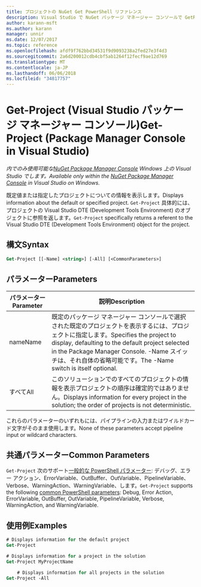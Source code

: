 ```yaml
---
title: プロジェクトの NuGet Get PowerShell リファレンス
description: Visual Studio で NuGet パッケージ マネージャー コンソールで GetProject PowerShell コマンドのリファレンスです。
author: karann-msft
ms.author: karann
manager: unnir
ms.date: 12/07/2017
ms.topic: reference
ms.openlocfilehash: afdf9f762bbd34531f9d9093238a2fed27e3f4d3
ms.sourcegitcommit: 2a6d200012cdb4cbf5ab1264f12fecf9ae12d769
ms.translationtype: MT
ms.contentlocale: ja-JP
ms.lasthandoff: 06/06/2018
ms.locfileid: "34817757"
---
```

# <a name="get-project-package-manager-console-in-visual-studio"></a><span data-ttu-id="7df90-103">Get-Project (Visual Studio パッケージ マネージャー コンソール)</span><span class="sxs-lookup"><span data-stu-id="7df90-103">Get-Project (Package Manager Console in Visual Studio)</span></span>

<span data-ttu-id="7df90-104">*内でのみ使用可能な[NuGet Package Manager Console](package-manager-console.md) Windows 上の Visual Studio でします。*</span><span class="sxs-lookup"><span data-stu-id="7df90-104">*Available only within the [NuGet Package Manager Console](package-manager-console.md) in Visual Studio on Windows.*</span></span>

<span data-ttu-id="7df90-105">既定値または指定したプロジェクトについての情報を表示します。</span><span class="sxs-lookup"><span data-stu-id="7df90-105">Displays information about the default or specified project.</span></span> <span data-ttu-id="7df90-106">`Get-Project` 具体的には、プロジェクトの Visual Studio DTE (Development Tools Environment) のオブジェクトに参照を返します。</span><span class="sxs-lookup"><span data-stu-id="7df90-106">`Get-Project` specifically returns a referent to the Visual Studio DTE (Development Tools Environment) object for the project.</span></span>

## <a name="syntax"></a><span data-ttu-id="7df90-107">構文</span><span class="sxs-lookup"><span data-stu-id="7df90-107">Syntax</span></span>

```ps
Get-Project [[-Name] <string>] [-All] [<CommonParameters>]
```

## <a name="parameters"></a><span data-ttu-id="7df90-108">パラメーター</span><span class="sxs-lookup"><span data-stu-id="7df90-108">Parameters</span></span>

| <span data-ttu-id="7df90-109">パラメーター</span><span class="sxs-lookup"><span data-stu-id="7df90-109">Parameter</span></span> | <span data-ttu-id="7df90-110">説明</span><span class="sxs-lookup"><span data-stu-id="7df90-110">Description</span></span> |
| --- | --- |
| <span data-ttu-id="7df90-111">name</span><span class="sxs-lookup"><span data-stu-id="7df90-111">Name</span></span> | <span data-ttu-id="7df90-112">既定のパッケージ マネージャー コンソールで選択された既定のプロジェクトを表示するには、プロジェクトに指定します。</span><span class="sxs-lookup"><span data-stu-id="7df90-112">Specifies the project to display, defaulting to the default project selected in the Package Manager Console.</span></span> <span data-ttu-id="7df90-113">-Name スイッチは、それ自体の省略可能です。</span><span class="sxs-lookup"><span data-stu-id="7df90-113">The -Name switch is itself optional.</span></span> |
| <span data-ttu-id="7df90-114">すべて</span><span class="sxs-lookup"><span data-stu-id="7df90-114">All</span></span> | <span data-ttu-id="7df90-115">このソリューションでのすべてのプロジェクトの情報を表示プロジェクトの順序は確定的ではありません。</span><span class="sxs-lookup"><span data-stu-id="7df90-115">Displays information for every project in the solution; the order of projects is not deterministic.</span></span> |

<span data-ttu-id="7df90-116">これらのパラメーターのいずれもには、パイプラインの入力またはワイルドカード文字がそのまま使用します。</span><span class="sxs-lookup"><span data-stu-id="7df90-116">None of these parameters accept pipeline input or wildcard characters.</span></span>

## <a name="common-parameters"></a><span data-ttu-id="7df90-117">共通パラメーター</span><span class="sxs-lookup"><span data-stu-id="7df90-117">Common Parameters</span></span>

<span data-ttu-id="7df90-118">`Get-Project` 次のサポート[一般的な PowerShell パラメーター](http://go.microsoft.com/fwlink/?LinkID=113216): デバッグ、エラー アクション、ErrorVariable、OutBuffer、OutVariable、PipelineVariable、Verbose、WarningAction、WarningVariable、します。</span><span class="sxs-lookup"><span data-stu-id="7df90-118">`Get-Project` supports the following [common PowerShell parameters](http://go.microsoft.com/fwlink/?LinkID=113216): Debug, Error Action, ErrorVariable, OutBuffer, OutVariable, PipelineVariable, Verbose, WarningAction, and WarningVariable.</span></span>

## <a name="examples"></a><span data-ttu-id="7df90-119">使用例</span><span class="sxs-lookup"><span data-stu-id="7df90-119">Examples</span></span>

```ps
# Displays information for the default project
Get-Project

# Displays information for a project in the solution
Get-Project MyProjectName

    # Displays information for all projects in the solution
Get-Project -All
```